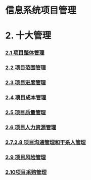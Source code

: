 # 信息系统项目管理





# 2. 十大管理

### [2.1 项目整体管理](posts/信息系统项目管理-4项目整体管理.md)

### [2.2 项目范围管理](posts/信息系统项目管理-5项目范围管理.md)

### [2.3 项目进度管理](posts/信息系统项目管理-6项目进度管理.md)

### [2.4 项目成本管理](posts/信息系统项目管理-7项目成本管理.md)

### [2.5 项目质量管理](posts/信息系统项目管理-8项目质量管理.md)

### [2.6 项目人力资源管理](posts/信息系统项目管理-9项目人力资源管理.md)

### [2.7,2.8 项目沟通管理和干系人管理](posts/信息系统项目管理-10项目沟通管理和干系人管理.md)

### [2.9 项目风险管理](posts/信息系统项目管理-11项目风险管理.md)

### [2.10项目采购管理](posts/信息系统项目管理-12项目采购管理.md)



